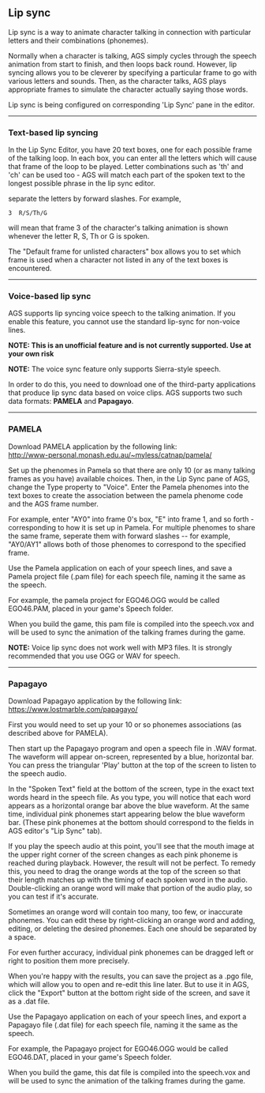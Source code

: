 ## Lip sync

Lip sync is a way to animate character talking in connection with
particular letters and their combinations (phonemes).

Normally when a character is talking, AGS simply cycles through the
speech animation from start to finish, and then loops back round.
However, lip syncing allows you to be cleverer by specifying a
particular frame to go with various letters and sounds. Then, as the
character talks, AGS plays appropriate frames to simulate the character
actually saying those words.

Lip sync is being configured on corresponding 'Lip Sync' pane in the
editor.


---

### Text-based lip syncing

In the Lip Sync Editor, you have 20 text boxes, one for each possible
frame of the talking loop. In each box, you can enter all the letters
which will cause that frame of the loop to be played. Letter
combinations such as 'th' and 'ch' can be used too - AGS will match each
part of the spoken text to the longest possible phrase in the lip sync
editor.

separate the letters by forward slashes. For example,

    3  R/S/Th/G

will mean that frame 3 of the character's talking animation is shown
whenever the letter R, S, Th or G is spoken.

The "Default frame for unlisted characters" box allows you to set which
frame is used when a character not listed in any of the text boxes is
encountered.

---

### Voice-based lip sync

AGS supports lip syncing voice speech to the talking animation. If you
enable this feature, you cannot use the standard lip-sync for non-voice
lines.

**NOTE: This is an unofficial feature and is not currently supported.
Use at your own risk**

**NOTE:** The voice sync feature only supports Sierra-style speech.

In order to do this, you need to download one of the third-party
applications that produce lip sync data based on voice clips. AGS
supports two such data formats: **PAMELA** and **Papagayo**.

---

### PAMELA

Download PAMELA application by the following link:  
http://www-personal.monash.edu.au/~myless/catnap/pamela/

Set up the phenomes in Pamela so that there are only 10 (or as many
talking frames as you have) available choices. Then, in the Lip Sync
pane of AGS, change the Type property to "Voice". Enter the Pamela
phenomes into the text boxes to create the association between the
pamela phenome code and the AGS frame number.

For example, enter "AY0" into frame 0's box, "E" into frame 1, and so
forth - corresponding to how it is set up in Pamela. For multiple
phenomes to share the same frame, seperate them with forward slashes --
for example, "AY0/AY1" allows both of those phenomes to correspond to
the specified frame.

Use the Pamela application on each of your speech lines, and save a
Pamela project file (.pam file) for each speech file, naming it the same
as the speech.

For example, the pamela project for EGO46.OGG would be called EGO46.PAM,
placed in your game's Speech folder.

When you build the game, this pam file is compiled into the speech.vox
and will be used to sync the animation of the talking frames during the
game.

**NOTE:** Voice lip sync does not work well with MP3 files. It is
strongly recommended that you use OGG or WAV for speech.

---

### Papagayo

Download Papagayo application by the following link:  
https://www.lostmarble.com/papagayo/

First you would need to set up your 10 or so phonemes associations (as
described above for PAMELA).

Then start up the Papagayo program and open a speech file in .WAV
format. The waveform will appear on-screen, represented by a blue,
horizontal bar. You can press the triangular 'Play' button at the top of
the screen to listen to the speech audio.

In the "Spoken Text" field at the bottom of the screen, type in the
exact text words heard in the speech file. As you type, you will notice
that each word appears as a horizontal orange bar above the blue
waveform. At the same time, individual pink phonemes start appearing
below the blue waveform bar. (These pink phonemes at the bottom should
correspond to the fields in AGS editor's "Lip Sync" tab).

If you play the speech audio at this point, you'll see that the mouth
image at the upper right corner of the screen changes as each pink
phoneme is reached during playback. However, the result will not be
perfect. To remedy this, you need to drag the orange words at the top of
the screen so that their length matches up with the timing of each
spoken word in the audio. Double-clicking an orange word will make that
portion of the audio play, so you can test if it's accurate.

Sometimes an orange word will contain too many, too few, or inaccurate
phonemes. You can edit these by right-clicking an orange word and
adding, editing, or deleting the desired phonemes. Each one should be
separated by a space.

For even further accuracy, individual pink phonemes can be dragged left
or right to position them more precisely.

When you're happy with the results, you can save the project as a .pgo
file, which will allow you to open and re-edit this line later. But to
use it in AGS, click the "Export" button at the bottom right side of the
screen, and save it as a .dat file.

Use the Papagayo application on each of your speech lines, and export a
Papagayo file (.dat file) for each speech file, naming it the same as
the speech.

For example, the Papagayo project for EGO46.OGG would be called
EGO46.DAT, placed in your game's Speech folder.

When you build the game, this dat file is compiled into the speech.vox
and will be used to sync the animation of the talking frames during the
game.
